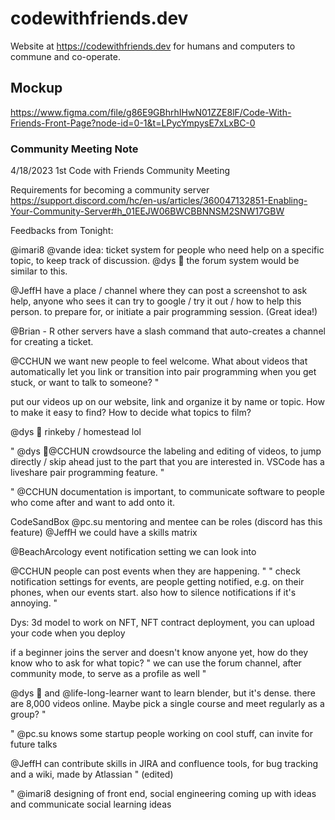 # codewithfriends.dev
Website at https://codewithfriends.dev for humans and computers to commune and co-operate.

## Mockup
https://www.figma.com/file/g86E9GBhrhIHwN01ZZE8lF/Code-With-Friends-Front-Page?node-id=0-1&t=LPycYmpysE7xLxBC-0

### Community Meeting Note

4/18/2023 1st Code with Friends Community Meeting

Requirements for becoming a community server
https://support.discord.com/hc/en-us/articles/360047132851-Enabling-Your-Community-Server#h_01EEJW06BWCBBNNSM2SNW17GBW

Feedbacks from Tonight: 

@imari8 @vande idea: ticket system for people who need help on a specific topic, to keep track of discussion. @dys 🐙 the forum system would be similar to this.

@JeffH have a place / channel where they can post a screenshot to ask help, anyone who sees it can try to google / try it out / how to help this person. to prepare for, or initiate a pair programming session. (Great idea!)

@Brian - R other servers have a slash command that auto-creates a channel for creating a ticket.

@CCHUN we want new people to feel welcome. What about videos that automatically let you link or transition into pair programming when you get stuck, or want to talk to someone? "

put our videos up on our website, link and organize it by name or topic. How to make it easy to find? How to decide what topics to film?

@dys 🐙 rinkeby / homestead lol

" @dys 🐙@CCHUN crowdsource the labeling and editing of videos, to jump directly / skip ahead just to the part that you are interested in.  VSCode has a liveshare pair programming feature. "

" @CCHUN documentation is important, to communicate software to people who come after and want to add onto it.

CodeSandBox
@pc.su mentoring and mentee can be roles (discord has this feature) @JeffH we could have a skills matrix

@BeachArcology event notification setting we can look into

@CCHUN people can post events when they are happening. "
" check notification settings for events, are people getting notified, e.g. on their phones, when our events start.  also how to silence notifications if it's annoying. "

Dys: 3d model to work on NFT, NFT contract deployment, you can upload your code when you deploy 

if a beginner joins the server and doesn't know anyone yet, how do they know who to ask for what topic? "
 we can use the forum channel, after community mode, to serve as a profile as well "

@dys 🐙 and @life-long-learner want to learn blender, but it's dense. there are 8,000 videos online. Maybe pick a single course and meet regularly as a group? "

" @pc.su knows some startup people working on cool stuff, can invite for future talks

@JeffH can contribute skills in JIRA and confluence tools, for bug tracking and a wiki, made by Atlassian " (edited)

" @imari8 designing of front end, social engineering  coming up with ideas and communicate social learning ideas
